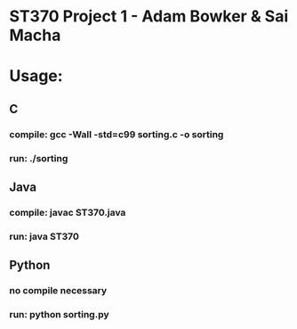 # ST370 Project 1 - Adam Bowker & Sai Macha

# Usage:

## C
### compile:  gcc -Wall -std=c99 sorting.c -o sorting
### run:  ./sorting <size>

## Java
### compile:  javac ST370.java
### run:  java ST370 <size>

## Python
### no compile necessary
### run:  python sorting.py <size>
